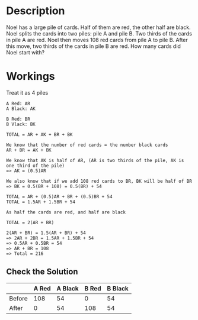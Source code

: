 # Description
Noel has a large pile of cards. Half of them are red, the other half are black. Noel splits the cards into two piles: pile A and pile B.
Two thirds of the cards in pile A are red. Noel then moves 108 red cards from pile A to pile B. After this move, two thirds of the cards in pile B are red.
How many cards did Noel start with?

# Workings
Treat it as 4 piles

```
A Red: AR
A Black: AK

B Red: BR
B Vlack: BK

TOTAL = AR + AK + BR + BK

We know that the number of red cards = the number black cards
AR + BR = AK + BK

We know that AK is half of AR, (AR is two thirds of the pile, AK is one third of the pile)
=> AK = (0.5)AR

We also know that if we add 108 red cards to BR, BK will be half of BR
=> BK = 0.5(BR + 108) = 0.5(BR) + 54

TOTAL = AR + (0.5)AR + BR + (0.5)BR + 54
TOTAL = 1.5AR + 1.5BR + 54

As half the cards are red, and half are black

TOTAL = 2(AR + BR)

2(AR + BR) = 1.5(AR + BR) + 54
=> 2AR + 2BR = 1.5AR + 1.5BR + 54
=> 0.5AR + 0.5BR = 54
=> AR + BR = 108
=> Total = 216
```

## Check the Solution

&nbsp;|A Red|A Black|B Red|B Black
--|--|--|--|--|
Before|108|54|0|54
After|0|54|108|54
